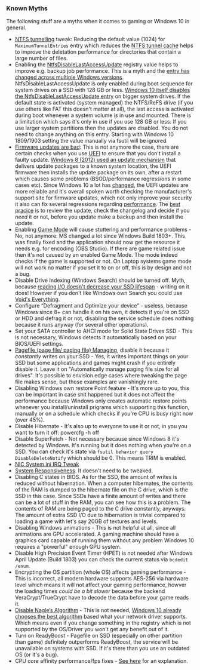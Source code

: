 ### Known Myths


The following stuff are a myths when it comes to gaming or Windows 10 in general.

* [NTFS tunnelling](https://blogs.msdn.microsoft.com/oldnewthing/20050715-14/?p=34923) tweak: Reducing the default value (1024) for `MaximumTunnelEntries` entry which reduces the [NTFS tunnel cache](https://windowsir.blogspot.com/2014/07/file-system-ops-effects-on-mft-records.html) helps to improve the deletation performance for directories that contain a large number of files. 
* Enabling the [NtfsDisableLastAccessUpdate](https://docs.microsoft.com/en-us/windows-server/administration/windows-commands/fsutil-behavior) registry value helps to improve e.g. backup job performance. This is a myth and the [entry has changed across multiple Windows versions](https://forums.guru3d.com/threads/ntfs-disable-last-access-update-file-time-stamp-windows-10-april-1803-update.421228/). NtfsDisableLastAccessUpdate is only enabled during boot sequence for system drives on a SSD with 128 GB or less. [Windows 10 itself disables the NtfsDisableLastAccessUpdate entry](https://www.hecfblog.com/2018/12/daily-blog-557-changes-in.html) on bigger system drives. If the default state is activated (system managed) the NTFS/ReFS drive (if you use others like FAT this doesn't matter at all), the last access is activated during boot whenever a system volume is in use and mounted. There is a limitation which says it's only in use if you use 128 GB or less. If you use larger system partitions then the updates are disabled. You do not need to change anything on this entry. Starting with Windows 10 1809/1903 setting the value manually via fsutil will be ignored.
* [Firmware updates are bad](https://uefi.org/sites/default/files/resources/3_Dick_PHOENIX_attack%20surface%20risks.pdf): This is not anymore the case, there are certain checks when you use [UEFI](https://uefi.org/faq) to ensure that you don't install a faulty update. [Windows 8 (2012) used an update mechanism](https://docs.microsoft.com/en-us/windows-hardware/drivers/bringup/windows-uefi-firmware-update-platform) that delivers update packages to a known system location, the UEFI firmware then installs the update package on its own, after a restart which causes some problems (BSOD/performance regressions in some cases etc). Since Windows 10 a lot has [changed](https://docs.microsoft.com/en-us/windows-hardware/drivers/bringup/installing-the-update), the UEFI updates are more reliable and it's overall spoken worth checking the manufacturer's support site for firmware updates, which not only improve your security it also can fix several regressions regarding [performance](https://www.technorms.com/64686/firmware-update-improve-device-performace). The [best pracice](https://www.uefi.org/sites/default/files/resources/UEFI%20Firmware%20-%20Security%20Concerns%20and%20Best%20Practices%209.13.17.pdf) is to review the update, check the changelog and decide if you _need_ it or not, before you update make a backup and then install the update. 
* Enabling [Game Mode](https://support.microsoft.com/en-us/help/4028293/windows-using-game-mode-on-your-pc) will cause stuttering and performance problems - No, not anymore. MS changed a lot since Windows Build 1803+. This was finally fixed and the application should now get the resource it needs e.g. for encoding (OBS Studio). If there are game related issue then it's not caused by an enabled Game Mode. The mode indeed checks if the game is supported or not. On Laptop systems game mode will not work no matter if you set it to on or off, this is by design and not a bug.
* Disable Drive Indexing (Windows Search) should be turned off. Myth, because [reading I/O doesn't decrease your SSD lifespan](http://techreport.com/review/27909/the-ssd-endurance-experiment-theyre-all-dead) - writing on it does! However if you don't like Windows own Search you could use [Void's Everything](https://www.voidtools.com/downloads/).
* Configure “Defragment and Optimize your device” - useless, because Windows since 8+ can handle it on his own, it detects if you're on SSD or HDD and defrag it or not, disabling the service schedule does nothing because it runs anyway (for several other operations).
* Set your SATA controller to AHCI mode for Solid State Drives SSD - This is not necessary, Windows detects it automatically based on your BIOS/UEFI settings.
* [Pagefile (page file/ paging file) Managing](https://www.onmsft.com/news/microsoft-educates-insiders-windows-10-handles-memory), disable it because it _constantly_ writes on your SSD - Yes, it writes important things on your SSD but some applications and games might crash if you entirely disable it. Leave it on "Automatically manage paging file size for all drives". It's possible to envision edge cases where tweaking the page file makes sense, but those examples are vanishingly rare.
* Disabling Windows own restore Point feature - It's more up to you, this can be important in case shit happened but it does not affect the performance because Windows only creates automatic restore points whenever you install/uninstall prigrams which supporting this function, manually or on a schedule which checks if you're CPU is busy right now (over 45%).
* Disable Hibernate - It's also up to everyone to use it or not, in you you want to turn it off: powercfg -h off
* Disable SuperFetch - Not necessary because since Windows 8 it's detected by Windows. It's running but it does nothing when you're on a SSD. You can check it's state via `fsutil behavior query DisableDeleteNotify` which should be 0. This means TRIM is enabled.
* [NIC System.ini IRQ Tweak](https://www.speedguide.net/articles/systemini-irq-tweak-168)
* [System Responsiveness](https://msdn.microsoft.com/en-us/library/ms684247.aspx). It doesn't need to be tweaked.
* Disabling C states in BIOS. As for the SSD, the amount of writes is reduced without hibernation. When a computer hibernates, the contents of the RAM is dumped to the hibernate file on the C drive, which is the SSD in this case. Since SSDs have a finite amount of writes and there can be a lot of stuff in the RAM, you can see how this is a problem. The contents of RAM are being paged to the C drive constantly, anyways. The amount of extra SSD I/O due to hibernation is trivial compared to loading a game with let's say 20GB of textures and levels.
* Disabling Windows animations - This is not helpful at all, since all animations are GPU accelerated. A gaming machine should have a graphics card capable of running them without any problem Windows 10 requires a "powerful" enough GPU system.
* Disable High Precision Event Timer (HPET) is not needed after Windows April Update (Build 1803) you can check the current status via `bcdedit /enum`.
* Encrypting the OS partition (whole OS) affects gaming performance - This is incorrect, all modern hardware supports AES-256 via hardware level which means it will not affect your gaming performance, howver the loading times _could be a bit slower_ because the backend VeraCrypt/TrueCrypt have to decode the data before your game reads it.
* [Disable Nagle’s Algorithm](https://en.wikipedia.org/wiki/Nagle%27s_algorithm) - This is not needed, [Windows 10 already chooses the best algorithm](https://support.microsoft.com/en-us/help/214397/design-issues-sending-small-data-segments-over-tcp-with-winsock)  based what your network driver supports. Which means even if you change something in the registry which is not supported by the OS/Driver you won't get any benefit out of it.
* Turn on ReadyBoost - Pagefile on SSD (especially on other partition than game) definitely outperforms ReadyBoost, the service will be unavailable on systems with SSD. If it's there than you use an outdated OS (or it's a bug).
* CPU core affinity performance/fps fixes - [See here](https://old.reddit.com/r/starcitizen/comments/5z1ndx/cpu_core_affinity_performancefps_fix/deupoqf/) for an explanation.
